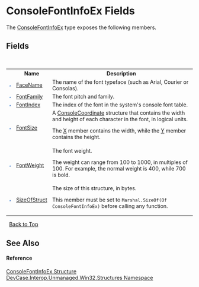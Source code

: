# ConsoleFontInfoEx Fields
 

The <a href="T_DevCase_Interop_Unmanaged_Win32_Structures_ConsoleFontInfoEx">ConsoleFontInfoEx</a> type exposes the following members.


## Fields
&nbsp;<table><tr><th></th><th>Name</th><th>Description</th></tr><tr><td>![Public field](media/pubfield.gif "Public field")</td><td><a href="F_DevCase_Interop_Unmanaged_Win32_Structures_ConsoleFontInfoEx_FaceName">FaceName</a></td><td>
The name of the font typeface (such as Arial, Courier or Consolas).</td></tr><tr><td>![Public field](media/pubfield.gif "Public field")</td><td><a href="F_DevCase_Interop_Unmanaged_Win32_Structures_ConsoleFontInfoEx_FontFamily">FontFamily</a></td><td>
The font pitch and family.</td></tr><tr><td>![Public field](media/pubfield.gif "Public field")</td><td><a href="F_DevCase_Interop_Unmanaged_Win32_Structures_ConsoleFontInfoEx_FontIndex">FontIndex</a></td><td>
The index of the font in the system's console font table.</td></tr><tr><td>![Public field](media/pubfield.gif "Public field")</td><td><a href="F_DevCase_Interop_Unmanaged_Win32_Structures_ConsoleFontInfoEx_FontSize">FontSize</a></td><td>
A <a href="T_DevCase_Interop_Unmanaged_Win32_Structures_ConsoleCoordinate">ConsoleCoordinate</a> structure that contains the width and height of each character in the font, in logical units. 

 The <a href="F_DevCase_Interop_Unmanaged_Win32_Structures_ConsoleCoordinate_X">X</a> member contains the width, while the <a href="F_DevCase_Interop_Unmanaged_Win32_Structures_ConsoleCoordinate_Y">Y</a> member contains the height.</td></tr><tr><td>![Public field](media/pubfield.gif "Public field")</td><td><a href="F_DevCase_Interop_Unmanaged_Win32_Structures_ConsoleFontInfoEx_FontWeight">FontWeight</a></td><td>
The font weight. 

 The weight can range from 100 to 1000, in multiples of 100. For example, the normal weight is 400, while 700 is bold.</td></tr><tr><td>![Public field](media/pubfield.gif "Public field")</td><td><a href="F_DevCase_Interop_Unmanaged_Win32_Structures_ConsoleFontInfoEx_SizeOfStruct">SizeOfStruct</a></td><td>
The size of this structure, in bytes. 

 This member must be set to `Marshal.SizeOf(Of ConsoleFontInfoEx)` before calling any function.</td></tr></table>&nbsp;
<a href="#consolefontinfoex-fields">Back to Top</a>

## See Also


#### Reference
<a href="T_DevCase_Interop_Unmanaged_Win32_Structures_ConsoleFontInfoEx">ConsoleFontInfoEx Structure</a><br /><a href="N_DevCase_Interop_Unmanaged_Win32_Structures">DevCase.Interop.Unmanaged.Win32.Structures Namespace</a><br />